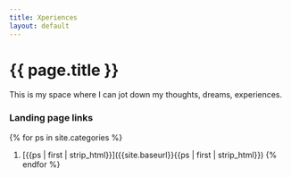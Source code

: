 ```yaml
---
title: Xperiences
layout: default
---
```


# {{ page.title }}

This is my space where I can jot down my thoughts, dreams, experiences. 


### Landing page links

{% for ps in site.categories %}
1. [{{ps | first | strip_html}}]({{site.baseurl}}{{ps | first | strip_html}})
{% endfor %}


